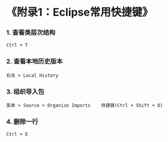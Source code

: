 # 《附录1：Eclipse常用快捷键》

### 1. 查看类层次结构

    Ctrl + T

### 2. 查看本地历史版本

    右击 > Local History

### 3. 组织导入包

    菜单 > Source > Organize Imports    快捷键(Ctrl + Shift + O)

### 4. 删除一行

    Ctrl + D
